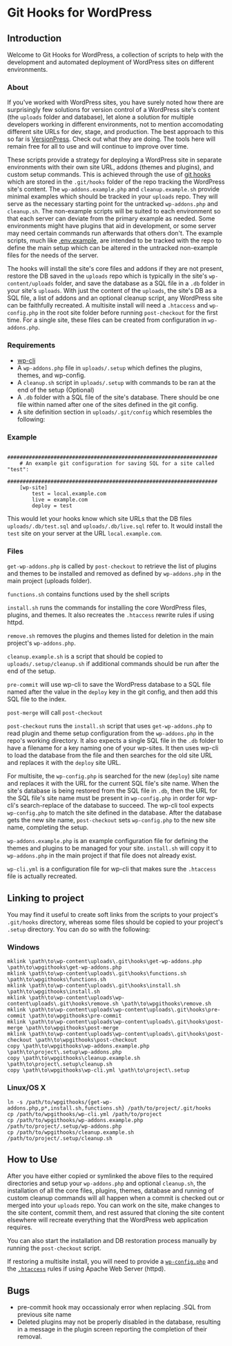 # Git Hooks for WordPress

## Introduction

Welcome to Git Hooks for WordPress, a collection of scripts to help with the development and automated deployment of WordPress sites on different environments.

### About

If you've worked with WordPress sites, you have surely noted how there are surprisingly few solutions for version control of a WordPress site's content (the `uploads` folder and database), let alone a solution for multiple developers working in different environments, not to mention accomodating different site URLs for dev, stage, and production. The best approach to this so far is [VersionPress](http://versionpress.net/). Check out what they are doing. The tools here will remain free for all to use and will continue to improve over time.

These scripts provide a strategy for deploying a WordPress site in separate environments with their own site URL, addons (themes and plugins), and custom setup commands. This
is achieved through the use of [git hooks](https://git-scm.com/book/en/v2/Customizing-Git-Git-Hooks) which are stored in the `.git/hooks` folder of the repo tracking the WordPress site's content. The `wp-addons.example.php` and `cleanup.example.sh` provide minimal examples which should be tracked in your `uploads` repo. They will serve as the necessary starting point for the  untracked `wp-addons.php` and `cleanup.sh`. The non-example scripts will be suited to each environment so that each server can deviate from the primary example as needed. Some environments might have plugins that aid in development, or some server may need certain commands run afterwards that others don't. The example scripts, much like [.env.example](https://github.com/vlucas/phpdotenv), are intended to be tracked with the repo to define the main setup which can be altered in the untracked non-example files for the needs of the server.


The hooks will install the site's core files and addons if they are not present, restore the DB saved in the `uploads` repo which is typically in the site's `wp-content/uploads` folder, and save the database as a SQL file in a `.db` folder in your site's `uploads`. With just the content of the `uploads`, the site's DB as a SQL file, a list of addons and an optional cleanup script, any WordPress site can be faithfully recreated. A multisite install will need a `.htaccess` and `wp-config.php` in the root site folder before running `post-checkout` for the first time. For a single site, these files can be created from configuration in `wp-addons.php`.

### Requirements

* [wp-cli](http://wp-cli.org/)
* A `wp-addons.php` file in `uploads/.setup` which defines the plugins, themes, and wp-config.
* A `cleanup.sh` script in `uploads/.setup` with commands to be ran at the end of the setup (Optional)
* A `.db` folder with a SQL file of the site's database. There should be one file within named after one of the sites defined in the git config.
* A site definition section in `uploads/.git/config` which resembles the following:

### Example
		####################################################################
		# An example git configuration for saving SQL for a site called "test":
		####################################################################
		[wp-site]
			test = local.example.com
			live = example.com
			deploy = test

This would let your hooks know which site URLs that the DB files `uploads/.db/test.sql` and `uploads/.db/live.sql` refer to. It would install the `test` site on your server at the URL `local.example.com`.
            
### Files
`get-wp-addons.php` is called by `post-checkout` to retrieve the list of plugins and themes to be installed and removed as defined by `wp-addons.php`
in the main project (uploads folder).

`functions.sh` contains functions used by the shell scripts

`install.sh` runs the commands for installing the core WordPress files, plugins, and themes. It also recreates the `.htaccess` rewrite rules if using httpd.

`remove.sh` removes the plugins and themes listed for deletion in the main project's `wp-addons.php`.

`cleanup.example.sh` is a script that should be copied to `uploads/.setup/cleanup.sh` if additional commands should be run after the end of the setup.
            
`pre-commit` will use wp-cli to save the WordPress database to a SQL file named after the value in the `deploy` key in the git config, and then add this SQL file to the index.

`post-merge` will call `post-checkout`

`post-checkout` runs the `install.sh` script that uses `get-wp-addons.php` to read plugin and theme setup configuration from the `wp-addons.php` in the repo's working directory. It also expects a single SQL file in the `.db` folder to have a filename for a key naming one of your wp-sites. It then uses wp-cli to load the database from the file and then searches for the old site URL and replaces it with the `deploy` site URL.

For multisite, the `wp-config.php` is searched for the new (`deploy`) site name and replaces it with the URL for the current SQL file's site name. When the site's database is being restored from the SQL file in `.db`, then the URL for the SQL file's site name must be present in `wp-config.php` in order for wp-cli's search-replace of the database to succeed. The wp-cli tool expects `wp-config.php` to match the site defined in the database. After the database gets the new site name, `post-checkout` sets `wp-config.php` to the new site name, completing the setup.

`wp-addons.example.php` is an example configuration file for defining the themes and plugins to be managed for your site. `install.sh` will copy it to `wp-addons.php`
in the main project if that file does not already exist.

`wp-cli.yml` is a configuration file for wp-cli that makes sure the `.htaccess` file is actually recreated.

## Linking to project
You may find it useful to create soft links from the scripts to your project's `.git/hooks` directory, whereas some files should be copied to your project's `.setup` directory. You can do so with the following:

### Windows
    mklink \path\to\wp-content\uploads\.git\hooks\get-wp-addons.php \path\to\wpgithooks\get-wp-addons.php
    mklink \path\to\wp-content\uploads\.git\hooks\functions.sh \path\to\wpgithooks\functions.sh
    mklink \path\to\wp-content\uploads\.git\hooks\install.sh \path\to\wpgithooks\install.sh
    mklink \path\to\wp-content\uploads\wp-content\uploads\.git\hooks\remove.sh \path\to\wpgithooks\remove.sh
    mklink \path\to\wp-content\uploads\wp-content\uploads\.git\hooks\pre-commit \path\to\wpgithooks\pre-commit
    mklink \path\to\wp-content\uploads\wp-content\uploads\.git\hooks\post-merge \path\to\wpgithooks\post-merge
    mklink \path\to\wp-content\uploads\wp-content\uploads\.git\hooks\post-checkout \path\to\wpgithooks\post-checkout
    copy \path\to\wpgithooks\wp-addons.example.php \path\to\project\.setup\wp-addons.php
    copy \path\to\wpgithooks\cleanup.example.sh \path\to\project\.setup\cleanup.sh
    copy \path\to\wpgithooks\wp-cli.yml \path\to\project\.setup

### Linux/OS X
    ln -s /path/to/wpgithooks/{get-wp-addons.php,p*,install.sh,functions.sh} /path/to/project/.git/hooks    
    cp /path/to/wpgithooks/wp-cli.yml /path/to/project
    cp /path/to/wpgithooks/wp-addons.example.php /path/to/project/.setup/wp-addons.php
    cp /path/to/wpgithooks/cleanup.example.sh /path/to/project/.setup/cleanup.sh

## How to Use

After you have either copied or symlinked the above files to the required directories and setup your `wp-addons.php` and optional `cleanup.sh`, the installation of all the core files, plugins, themes, database and running of custom cleanup commands will all happen when a commit is checked out or merged into your `uploads` repo. You can work on the site, make changes to the site content, commit them, and rest assured that cloning the site content elsewhere will recreate everything that the WordPress web application requires.

You can also start the installation and DB restoration process manually by running the `post-checkout` script.

If restoring a multisite install, you will need to provide a [`wp-config.php`](https://codex.wordpress.org/Create_A_Network#Step_4:_Enabling_the_Network) and the [`.htaccess`](https://codex.wordpress.org/Multisite_Network_Administration#.htaccess_and_Mod_Rewrite) rules if using Apache Web Server \(httpd\).
    
## Bugs
* pre-commit hook may occassionaly error when replacing .SQL from previous site name
* Deleted plugins may not be properly disabled in the database, resulting in a message in the plugin screen reporting the completion of their removal.
